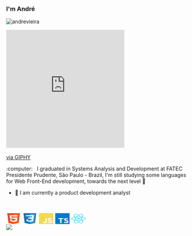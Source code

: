 <h3 align="left">I'm André</h3>

<p align="left"> <img src="https://komarev.com/ghpvc/?username=dehvieira" alt="andrevieira" /> </p>

<iframe src="https://giphy.com/embed/L3Vca26EaTIEU" width="320" height="320" frameBorder="0" class="giphy-embed" allowFullScreen></iframe><p><a href="https://giphy.com/gifs/mic-processing-programming-L3Vca26EaTIEU">via GIPHY</a></p>

<p align="left">
 :computer: &nbsp; I graduated in Systems Analysis and Development at FATEC Presidente Prudente, São Paulo - Brazil, I'm still studying some languages ​​for Web Front-End development, towards the next level 🚀
</p>

- 🔭 I am currently a product development analyst

##

<div style="display: inline_block"><br>
  <img align="center" alt="Andre-HTML" height="30" width="40" src="https://raw.githubusercontent.com/devicons/devicon/master/icons/html5/html5-original.svg">
  <img align="center" alt="André-CSS" height="30" width="40" src="https://raw.githubusercontent.com/devicons/devicon/master/icons/css3/css3-original.svg">
  <img align="center" alt="Andre-Js" height="30" width="40" src="https://raw.githubusercontent.com/devicons/devicon/master/icons/javascript/javascript-plain.svg">
  <img align="center" alt="Andre-Ts" height="30" width="40" src="https://raw.githubusercontent.com/devicons/devicon/master/icons/typescript/typescript-plain.svg">
  <img align="center" alt="Andre-React" height="30" width="40" src="https://raw.githubusercontent.com/devicons/devicon/master/icons/react/react-original.svg">
</div>

 <div>
  <a href="https://www.linkedin.com/in/andrevieira3/" target="_blank" align="center"><img src="https://img.shields.io/badge/-LinkedIn-%230077B5?style=for-the-badge&logo=linkedin&logoColor=white"></a>

 </div>
